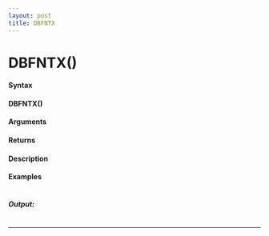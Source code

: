 ```yaml
---
layout: post
title: DBFNTX
---
```


# DBFNTX()


#### Syntax

#### DBFNTX()

#### Arguments

#### Returns

#### Description

#### Examples

```

```

##### Output:

```

```

---